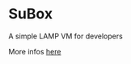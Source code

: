 # SuBox
A simple LAMP VM for developers

More infos [here](https://brahimmachkouri.github.io/subox-infos)
